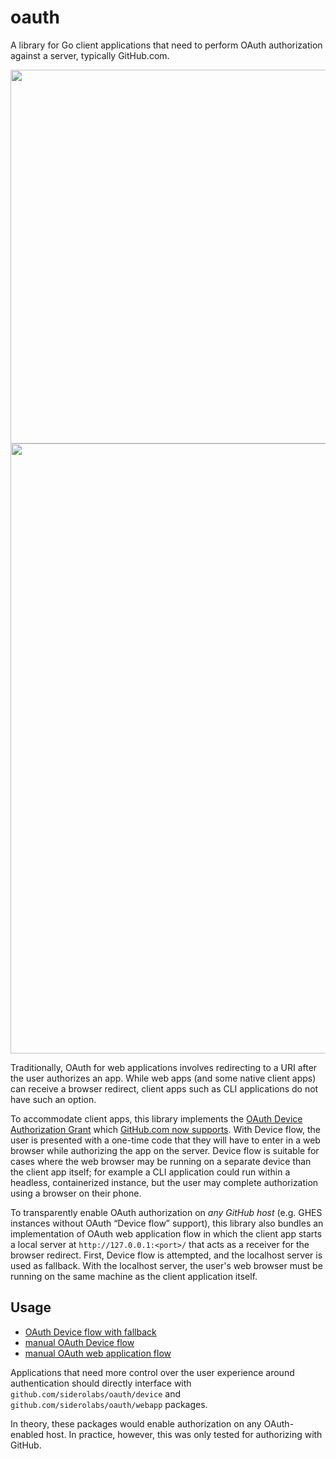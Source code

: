 # oauth

A library for Go client applications that need to perform OAuth authorization against a server, typically GitHub.com.

<p align="center">
  <img width="598" alt="" src="https://user-images.githubusercontent.com/887/102650961-f2751e80-416b-11eb-8b37-d82b076eb2d1.png"><br>
  <img width="976" alt="" src="https://user-images.githubusercontent.com/887/102650543-5e0abc00-416b-11eb-8e54-7b6e334ab092.png">
</p>

Traditionally, OAuth for web applications involves redirecting to a URI after the user authorizes an app. While web apps (and some native client apps) can receive a browser redirect, client apps such as CLI applications do not have such an option.

To accommodate client apps, this library implements the [OAuth Device Authorization Grant][oauth-device] which [GitHub.com now supports][gh-device]. With Device flow, the user is presented with a one-time code that they will have to enter in a web browser while authorizing the app on the server. Device flow is suitable for cases where the web browser may be running on a separate device than the client app itself; for example a CLI application could run within a headless, containerized instance, but the user may complete authorization using a browser on their phone.

To transparently enable OAuth authorization on _any GitHub host_ (e.g. GHES instances without OAuth “Device flow” support), this library also bundles an implementation of OAuth web application flow in which the client app starts a local server at `http://127.0.0.1:<port>/` that acts as a receiver for the browser redirect. First, Device flow is attempted, and the localhost server is used as fallback. With the localhost server, the user's web browser must be running on the same machine as the client application itself.

## Usage

- [OAuth Device flow with fallback](./examples_test.go)
- [manual OAuth Device flow](./device/examples_test.go)
- [manual OAuth web application flow](./webapp/examples_test.go)

Applications that need more control over the user experience around authentication should directly interface with `github.com/siderolabs/oauth/device` and `github.com/siderolabs/oauth/webapp` packages.

In theory, these packages would enable authorization on any OAuth-enabled host. In practice, however, this was only tested for authorizing with GitHub.


[oauth-device]: https://oauth.net/2/device-flow/
[gh-device]: https://docs.github.com/en/free-pro-team@latest/developers/apps/authorizing-oauth-apps#device-flow
